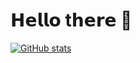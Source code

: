 # 𝗛𝗲𝗹𝗹𝗼 t𝗵𝗲𝗿𝗲 👋

[![GitHub stats](https://github-readme-stats.vercel.app/api/top-langs/?username=paulhorstmann&layout=compact)](https://github.com/anuraghazra/github-readme-stats)
